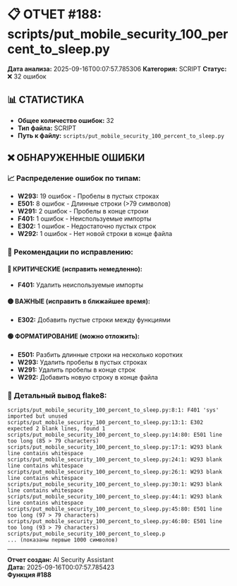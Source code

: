 # 📋 ОТЧЕТ #188: scripts/put_mobile_security_100_percent_to_sleep.py

**Дата анализа:** 2025-09-16T00:07:57.785306
**Категория:** SCRIPT
**Статус:** ❌ 32 ошибок

## 📊 СТАТИСТИКА

- **Общее количество ошибок:** 32
- **Тип файла:** SCRIPT
- **Путь к файлу:** `scripts/put_mobile_security_100_percent_to_sleep.py`

## ❌ ОБНАРУЖЕННЫЕ ОШИБКИ

### 📈 Распределение ошибок по типам:

- **W293:** 19 ошибок - Пробелы в пустых строках
- **E501:** 8 ошибок - Длинные строки (>79 символов)
- **W291:** 2 ошибок - Пробелы в конце строки
- **F401:** 1 ошибок - Неиспользуемые импорты
- **E302:** 1 ошибок - Недостаточно пустых строк
- **W292:** 1 ошибок - Нет новой строки в конце файла

### 🎯 Рекомендации по исправлению:

#### 🔴 КРИТИЧЕСКИЕ (исправить немедленно):
- **F401:** Удалить неиспользуемые импорты

#### 🟡 ВАЖНЫЕ (исправить в ближайшее время):
- **E302:** Добавить пустые строки между функциями

#### 🟢 ФОРМАТИРОВАНИЕ (можно отложить):
- **E501:** Разбить длинные строки на несколько коротких
- **W293:** Удалить пробелы в пустых строках
- **W291:** Удалить пробелы в конце строк
- **W292:** Добавить новую строку в конце файла

### 📝 Детальный вывод flake8:

```
scripts/put_mobile_security_100_percent_to_sleep.py:8:1: F401 'sys' imported but unused
scripts/put_mobile_security_100_percent_to_sleep.py:13:1: E302 expected 2 blank lines, found 1
scripts/put_mobile_security_100_percent_to_sleep.py:14:80: E501 line too long (85 > 79 characters)
scripts/put_mobile_security_100_percent_to_sleep.py:17:1: W293 blank line contains whitespace
scripts/put_mobile_security_100_percent_to_sleep.py:24:1: W293 blank line contains whitespace
scripts/put_mobile_security_100_percent_to_sleep.py:26:1: W293 blank line contains whitespace
scripts/put_mobile_security_100_percent_to_sleep.py:30:1: W293 blank line contains whitespace
scripts/put_mobile_security_100_percent_to_sleep.py:44:1: W293 blank line contains whitespace
scripts/put_mobile_security_100_percent_to_sleep.py:45:80: E501 line too long (97 > 79 characters)
scripts/put_mobile_security_100_percent_to_sleep.py:46:80: E501 line too long (93 > 79 characters)
scripts/put_mobile_security_100_percent_to_sleep.p
... (показаны первые 1000 символов)
```

---
**Отчет создан:** AI Security Assistant  
**Дата:** 2025-09-16T00:07:57.785423  
**Функция #188**
